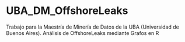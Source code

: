 # UBA_DM_OffshoreLeaks
Trabajo para la Maestría de Minería de Datos de la UBA (Universidad de Buenos Aires). Análisis de OffshoreLeaks mediante Grafos en R
